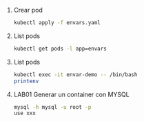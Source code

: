 

1. Crear pod
    ```bash
    kubectl apply -f envars.yaml
    ```

1. List pods
    ```bash
    kubectl get pods -l app=envars
    ```

1. List pods
    ```bash
    kubectl exec -it envar-demo -- /bin/bash
    printenv
    ```

1. LAB01 Generar un container con MYSQL
    ```bash
    mysql -h mysql -u root -p
    use xxx
    ```
